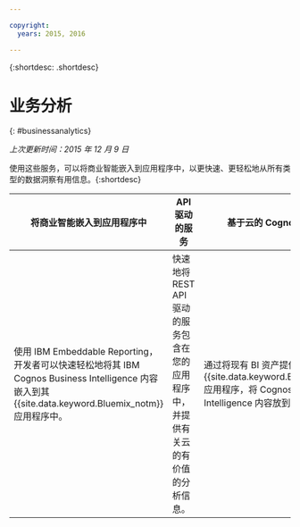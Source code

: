 ```yaml
---

copyright:
  years: 2015, 2016

---
```



{:shortdesc: .shortdesc} 

# 业务分析
{: #businessanalytics}

*上次更新时间：2015 年 12 月 9 日*

使用这些服务，可以将商业智能嵌入到应用程序中，以更快速、更轻松地从所有类型的数据洞察有用信息。{:shortdesc}


将商业智能嵌入到应用程序中 | API 驱动的服务 | 基于云的 Cognos BI 内容
--- | --- | ---
使用 IBM Embeddable Reporting，开发者可以快速轻松地将其 IBM Cognos Business Intelligence 内容嵌入到其 {{site.data.keyword.Bluemix_notm}} 应用程序中。 | 快速地将 REST API 驱动的服务包含在您的应用程序中，并提供有关云的有价值的分析信息。 | 通过将现有 BI 资产提供给 {{site.data.keyword.Bluemix_notm}} 应用程序，将 Cognos Business Intelligence 内容放到云上。
